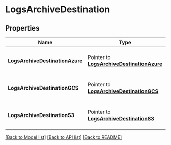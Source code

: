 # LogsArchiveDestination

## Properties

| Name                            | Type                                                                         | Description                           | Notes |
| ------------------------------- | ---------------------------------------------------------------------------- | ------------------------------------- | ----- |
| **LogsArchiveDestinationAzure** | Pointer to [**LogsArchiveDestinationAzure**](LogsArchiveDestinationAzure.md) | A pointer to the appropriate element. |
| **LogsArchiveDestinationGCS**   | Pointer to [**LogsArchiveDestinationGCS**](LogsArchiveDestinationGCS.md)     | A pointer to the appropriate element. |
| **LogsArchiveDestinationS3**    | Pointer to [**LogsArchiveDestinationS3**](LogsArchiveDestinationS3.md)       | A pointer to the appropriate element. |

[[Back to Model list]](../README.md#documentation-for-models) [[Back to API list]](../README.md#documentation-for-api-endpoints) [[Back to README]](../README.md)
